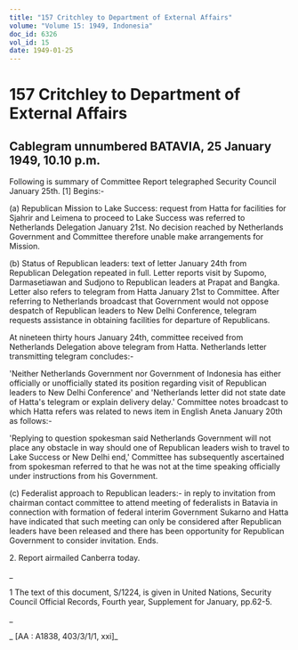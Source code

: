 ```yaml
---
title: "157 Critchley to Department of External Affairs"
volume: "Volume 15: 1949, Indonesia"
doc_id: 6326
vol_id: 15
date: 1949-01-25
---
```


# 157 Critchley to Department of External Affairs

## Cablegram unnumbered BATAVIA, 25 January 1949, 10.10 p.m.

Following is summary of Committee Report telegraphed Security Council January 25th. [1] Begins:-

(a) Republican Mission to Lake Success: request from Hatta for facilities for Sjahrir and Leimena to proceed to Lake Success was referred to Netherlands Delegation January 21st. No decision reached by Netherlands Government and Committee therefore unable make arrangements for Mission.

(b) Status of Republican leaders: text of letter January 24th from Republican Delegation repeated in full. Letter reports visit by Supomo, Darmasetiawan and Sudjono to Republican leaders at Prapat and Bangka. Letter also refers to telegram from Hatta January 21st to Committee. After referring to Netherlands broadcast that Government would not oppose despatch of Republican leaders to New Delhi Conference, telegram requests assistance in obtaining facilities for departure of Republicans.

At nineteen thirty hours January 24th, committee received from Netherlands Delegation above telegram from Hatta. Netherlands letter transmitting telegram concludes:-

'Neither Netherlands Government nor Government of Indonesia has either officially or unofficially stated its position regarding visit of Republican leaders to New Delhi Conference' and 'Netherlands letter did not state date of Hatta's telegram or explain delivery delay.' Committee notes broadcast to which Hatta refers was related to news item in English Aneta January 20th as follows:-

'Replying to question spokesman said Netherlands Government will not place any obstacle in way should one of Republican leaders wish to travel to Lake Success or New Delhi end,' Committee has subsequently ascertained from spokesman referred to that he was not at the time speaking officially under instructions from his Government.

(c) Federalist approach to Republican leaders:- in reply to invitation from chairman contact committee to attend meeting of federalists in Batavia in connection with formation of federal interim Government Sukarno and Hatta have indicated that such meeting can only be considered after Republican leaders have been released and there has been opportunity for Republican Government to consider invitation. Ends.

2\. Report airmailed Canberra today.

_

1 The text of this document, S/1224, is given in United Nations, Security Council Official Records, Fourth year, Supplement for January, pp.62-5.

_

_ [AA : A1838, 403/3/1/1, xxi]_
